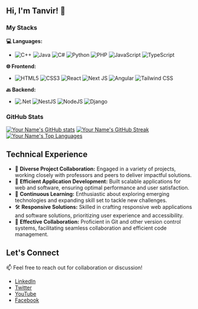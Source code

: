 ## Hi, I'm Tanvir! 👋
### My Stacks

**💻 Languages:**
- ![C++](https://img.shields.io/badge/c++-%2300599C.svg?style=for-the-badge&logo=c%2B%2B&logoColor=white)
  ![Java](https://img.shields.io/badge/java-%23ED8B00.svg?style=for-the-badge&logo=openjdk&logoColor=white)
  ![C#](https://img.shields.io/badge/c%23-%23239120.svg?style=for-the-badge&logo=csharp&logoColor=white)
  ![Python](https://img.shields.io/badge/python-3670A0?style=for-the-badge&logo=python&logoColor=ffdd54)
  ![PHP](https://img.shields.io/badge/php-%23777BB4.svg?style=for-the-badge&logo=php&logoColor=white)
  ![JavaScript](https://img.shields.io/badge/javascript-%23323330.svg?style=for-the-badge&logo=javascript&logoColor=%23F7DF1E)
  ![TypeScript](https://img.shields.io/badge/typescript-%23007ACC.svg?style=for-the-badge&logo=typescript&logoColor=white)

**🌐 Frontend:**
- ![HTML5](https://img.shields.io/badge/-HTML5-orange?style=for-the-badge&logo=html5&logoColor=white)
  ![CSS3](https://img.shields.io/badge/-CSS3-blue?style=for-the-badge&logo=css3&logoColor=white)
  ![React](https://img.shields.io/badge/react-%2320232a.svg?style=for-the-badge&logo=react&logoColor=%2361DAFB)
  ![Next JS](https://img.shields.io/badge/Next-black?style=for-the-badge&logo=next.js&logoColor=white)
  ![Angular](https://img.shields.io/badge/Angular-red?style=for-the-badge&logo=angular&logoColor=white)
  ![Tailwind CSS](https://img.shields.io/badge/-Tailwind_CSS-38B2AC?style=for-the-badge&logo=tailwind-css&logoColor=white)

**🔙 Backend:**
- ![.Net](https://img.shields.io/badge/.NET-5C2D91?style=for-the-badge&logo=.net&logoColor=white)
  ![NestJS](https://img.shields.io/badge/nestjs-%23E0234E.svg?style=for-the-badge&logo=nestjs&logoColor=white)
  ![NodeJS](https://img.shields.io/badge/node.js-6DA55F?style=for-the-badge&logo=node.js&logoColor=white)
  ![Django](https://img.shields.io/badge/django-%23092E20.svg?style=for-the-badge&logo=django&logoColor=white)
  
### GitHub Stats
[![Your Name's GitHub stats](https://github-readme-stats.vercel.app/api?username=md-tanvir-0&show_icons=true&theme=dark)](https://github.com/md-tanvir-0)
[![Your Name's GitHub Streak](https://github-readme-streak-stats.herokuapp.com/?username=md-tanvir-0&theme=dark)](https://github.com/md-tanvir-0)
[![Your Name's Top Languages](https://github-readme-stats.vercel.app/api/top-langs/?username=md-tanvir-0&layout=compact&theme=dark)](https://github.com/md-tanvir-0)
## Technical Experience

- 🚀 **Diverse Project Collaboration:** Engaged in a variety of projects, working closely with professors and peers to deliver impactful solutions.
- 🔧 **Efficient Application Development:** Built scalable applications for web and software, ensuring optimal performance and user satisfaction.
- 🌱 **Continuous Learning:** Enthusiastic about exploring emerging technologies and expanding skill set to tackle new challenges.
- 🛠️ **Responsive Solutions:** Skilled in crafting responsive web applications and software solutions, prioritizing user experience and accessibility.
- 🤝 **Effective Collaboration:** Proficient in Git and other version control systems, facilitating seamless collaboration and efficient code management.


## Let's Connect
📫 Feel free to reach out for collaboration or discussion!
- [LinkedIn](https://Linkedin.com/in/mdtanvir0/)
- [Twitter](https://twitter.com/MD_Tanvir_0)
- [YouTube](https://www.youtube.com/DeMirGaMing)
- [Facebook](https://www.facebook.com/profile.php?id=100011589753341&mibextid=LQQJ4d)
